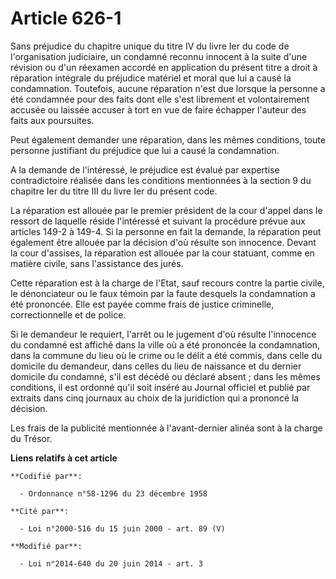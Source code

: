 # Article 626-1

Sans préjudice du chapitre unique du titre IV du livre Ier du code de l'organisation judiciaire, un condamné reconnu innocent
à la suite d'une révision ou d'un réexamen accordé en application du présent titre a droit à réparation intégrale du
préjudice matériel et moral que lui a causé la condamnation. Toutefois, aucune réparation n'est due lorsque la personne a été
condamnée pour des faits dont elle s'est librement et volontairement accusée ou laissée accuser à tort en vue de faire
échapper l'auteur des faits aux poursuites. 

Peut également demander une réparation, dans les mêmes conditions, toute personne justifiant du préjudice que lui a causé la
condamnation. 

A la demande de l'intéressé, le préjudice est évalué par expertise contradictoire réalisée dans les conditions mentionnées à
la section 9 du chapitre Ier du titre III du livre Ier du présent code. 

La réparation est allouée par le premier président de la cour d'appel dans le ressort de laquelle réside l'intéressé et
suivant la procédure prévue aux articles 149-2 à 149-4. Si la personne en fait la demande, la réparation peut également être
allouée par la décision d'où résulte son innocence. Devant la cour d'assises, la réparation est allouée par la cour statuant,
comme en matière civile, sans l'assistance des jurés. 

Cette réparation est à la charge de l'Etat, sauf recours contre la partie civile, le dénonciateur ou le faux témoin par la
faute desquels la condamnation a été prononcée. Elle est payée comme frais de justice criminelle, correctionnelle et de
police. 

Si le demandeur le requiert, l'arrêt ou le jugement d'où résulte l'innocence du condamné est affiché dans la ville où a été
prononcée la condamnation, dans la commune du lieu où le crime ou le délit a été commis, dans celle du domicile du demandeur,
dans celles du lieu de naissance et du dernier domicile du condamné, s'il est décédé ou déclaré absent ; dans les mêmes
conditions, il est ordonné qu'il soit inséré au Journal officiel et publié par extraits dans cinq journaux au choix de la
juridiction qui a prononcé la décision. 

Les frais de la publicité mentionnée à l'avant-dernier alinéa sont à la charge du Trésor.

**Liens relatifs à cet article**

	**Codifié par**:

	  - Ordonnance n°58-1296 du 23 décembre 1958

	**Cité par**:

	  - Loi n°2000-516 du 15 juin 2000 - art. 89 (V)

	**Modifié par**:

	  - Loi n°2014-640 du 20 juin 2014 - art. 3
